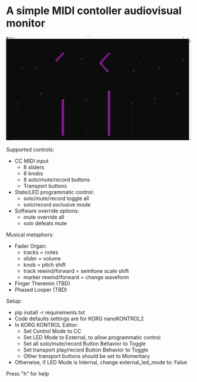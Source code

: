 # A simple MIDI contoller audiovisual monitor

![GUI](pythotron.webp)

Supported controls:
- CC MIDI input   
  - 8 sliders
  - 8 knobs
  - 8 solo/mute/record buttons
  - Transport buttons
- State/LED programmatic control:
  - solo/mute/record toggle all
  - solo/record exclusive mode
- Software override options:
  - mute override all
  - solo defeats mute

Musical metaphors:
  - Fader Organ:
    - tracks = notes
    - slider = volume
    - knob = pitch shift
    - track rewind/forward = semitone scale shift
    - marker rewind/forward = change waveform
  - Finger Theremin (TBD)
  - Phased Looper (TBD)
  
Setup:
- pip install -r requirements.txt
- Code defaults settings are for KORG nanoKONTROL2
- In KORG KONTROL Editor:
  - Set Control Mode to CC
  - Set LED Mode to External, to allow programmatic control 
  - Set all solo/mute/record Button Behavior to Toggle
  - Set transport play/record Button Behavior to Toggle
  - Other transport buttons should be set to Momentary
- Otherwise, if LED Mode is Internal, change external_led_mode to: False

Press "h" for help